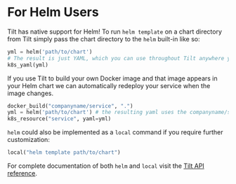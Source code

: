 # For Helm Users

Tilt has native support for Helm! To run `helm template` on a chart directory from Tilt simply pass the chart directory to the `helm` built-in like so:

```python
yml = helm('path/to/chart')
# The result is just YAML, which you can use throughout Tilt anywhere you would normally use YAML
k8s_yaml(yml)
```

If you use Tilt to build your own Docker image and that image appears in your Helm chart we can automatically redeploy your service when the image changes.

```python
docker_build("companyname/service", ".")
yml = helm('path/to/chart') # the resulting yaml uses the companyname/service image
k8s_resource("service", yaml=yml)
```

`helm` could also be implemented as a `local` command if you require further customization:

```python
local("helm template path/to/chart")
```

For complete documentation of both `helm` and `local` visit the [Tilt API reference](api.html).
